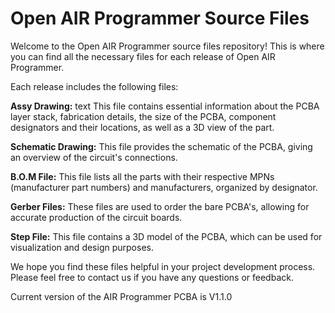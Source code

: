 # Open AIR Programmer Source Files
Welcome to the Open AIR Programmer source files repository! This is where you can find all the necessary files for each release of Open AIR Programmer.

Each release includes the following files:

**Assy Drawing:** text This file contains essential information about the PCBA layer stack, fabrication details, the size of the PCBA, component designators and their locations, as well as a 3D view of the part.

**Schematic Drawing:** This file provides the schematic of the PCBA, giving an overview of the circuit's connections.

**B.O.M File:** This file lists all the parts with their respective MPNs (manufacturer part numbers) and manufacturers, organized by designator.

**Gerber Files:** These files are used to order the bare PCBA's, allowing for accurate production of the circuit boards.

**Step File:** This file contains a 3D model of the PCBA, which can be used for visualization and design purposes.

We hope you find these files helpful in your project development process. Please feel free to contact us if you have any questions or feedback.

Current version of the AIR Programmer PCBA is V1.1.0